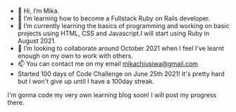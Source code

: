 - 👋 Hi, I’m Mika.
- 👀 I’m learning how to become a Fullstack Ruby on Rails developer.
- 🌱 I’m currently learning the basics of programming and working on basic projects using HTML, CSS and Javascript.I will start using Ruby in August 2021.
- 💞️ I’m looking to collaborate around October 2021 when I feel I've learnt enough on my own to work with others.
- 📫 You can contact me on my email mikachiusiwa@gmail.com
- Started 100 days of Code Challenge on June 25th 2021! It's pretty hard but I won't give up until I have a 100day streak.

I'm gonna code my very own learning blog soon! I will post my progress there.
<!---
SK-2022/SK-2022 is a ✨ special ✨ repository because its `README.md` (this file) appears on your GitHub profile.
You can click the Preview link to take a look at your changes.
--->

